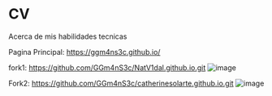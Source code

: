 # CV
Acerca de mis habilidades tecnicas

Pagina Principal: https://ggm4ns3c.github.io/

fork1: https://github.com/GGm4nS3c/NatV1dal.github.io.git
![image](https://github.com/user-attachments/assets/ecc65368-7fd8-4d97-878f-9f1ba8eefc25)

Fork2: https://github.com/GGm4nS3c/catherinesolarte.github.io.git
![image](https://github.com/user-attachments/assets/3e0b8877-3bc8-4cc6-bb33-198fe24ea240)
